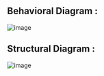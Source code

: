 ## Behavioral Diagram :
![image](https://user-images.githubusercontent.com/94299033/143388106-79d07d7c-e2aa-4ce3-81d7-a3fd210e20f3.png)

## Structural Diagram :
![image](https://user-images.githubusercontent.com/94299033/143389947-f486423b-1d44-4796-a9f0-efe2ff1395e4.png)




